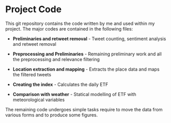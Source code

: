 # Project Code

This git repository contains the code written by me and used within my project. 
The major codes are contained in the following files:

- **Preliminaries and retweet removal** - Tweet counting, sentiment analysis and retweet removal

- **Preprocessing and Preliminaries** - Remaining preliminary work and all the preprocessing and relevance filtering

- **Location extraction and mapping** - Extracts the place data and maps the filtered tweets

- **Creating the index** - Calculates the daily ETF

- **Comparison with weather** - Statical modelling of ETF with meteorological variables

The remaining code undergoes simple tasks require to move the data from various forms and to produce some figures.
